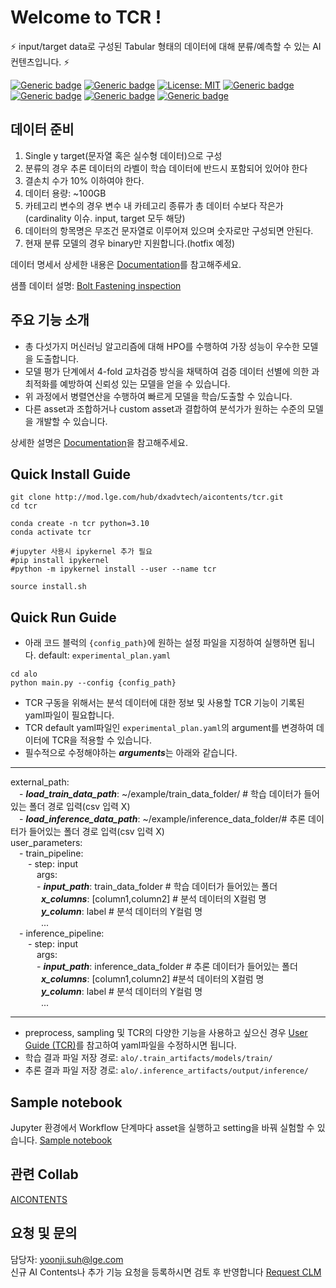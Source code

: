 # Welcome to TCR !

⚡ input/target data로 구성된 Tabular 형태의 데이터에 대해 분류/예측할 수 있는 AI 컨텐츠입니다. ⚡

[![Generic badge](https://img.shields.io/badge/release-v1.0.0-green.svg?style=for-the-badge)](http://링크)
[![Generic badge](https://img.shields.io/badge/last_update-2023.10.16-002E5F?style=for-the-badge)]()
[![License: MIT](https://img.shields.io/badge/License-MIT-yellow.svg?style=for-the-badge)](https://opensource.org/licenses/MIT)
[![Generic badge](https://img.shields.io/badge/python-3.10.12-purple.svg?style=for-the-badge&logo=python&logoColor=white)](https://www.python.org/)
[![Generic badge](https://img.shields.io/badge/dependencies-up_to_date-green.svg?style=for-the-badge&logo=python&logoColor=white)](requirement링크)
[![Generic badge](https://img.shields.io/badge/collab-blue.svg?style=for-the-badge)](http://collab.lge.com/main/display/AICONTENTS)
[![Generic badge](https://img.shields.io/badge/request_clm-green.svg?style=for-the-badge)](http://collab.lge.com/main/pages/viewpage.action?pageId=2157128981)


## 데이터 준비
1. Single y target(문자열 혹은 실수형 데이터)으로 구성
2. 분류의 경우 추론 데이터의 라벨이 학습 데이터에 반드시 포함되어 있어야 한다
3. 결손치 수가 10% 이하여야 한다.	
4. 데이터 용량:	~100GB
5. 카테고리 변수의 경우 변수 내 카테고리 종류가 총 데이터 수보다 작은가(cardinality 이슈. input, target 모두 해당)	
6. 데이터의 항목명은 무조건 문자열로 이루어져 있으며 숫자로만 구성되면 안된다.	
7. 현재 분류 모델의 경우 binary만 지원합니다.(hotfix 예정)

데이터 명세서 상세한 내용은 [Documentation](http://collab.lge.com/main/pages/viewpage.action?pageId=2082913519)를 참고해주세요.

샘플 데이터 설명: [Bolt Fastening inspection](http://collab.lge.com/main/pages/viewpage.action?pageId=1965439195&src=sidebar)
 


## 주요 기능 소개
- 총 다섯가지 머신러닝 알고리즘에 대해 HPO를 수행하여 가장 성능이 우수한 모델을 도출합니다.
- 모델 평가 단계에서 4-fold 교차검증 방식을 채택하여 검증 데이터 선별에 의한 과최적화를 예방하여 신뢰성 있는 모델을 얻을 수 있습니다.
- 위 과정에서 병렬연산을 수행하여 빠르게 모델을 학습/도출할 수 있습니다.
- 다른 asset과 조합하거나 custom asset과 결합하여 분석가가 원하는 수준의 모델을 개발할 수 있습니다.

상세한 설명은 [Documentation](http://collab.lge.com/main/pages/viewpage.action?pageId=2008478373)을 참고해주세요. 

## Quick Install Guide


```
git clone http://mod.lge.com/hub/dxadvtech/aicontents/tcr.git 
cd tcr 

conda create -n tcr python=3.10
conda activate tcr 

#jupyter 사용시 ipykernel 추가 필요
#pip install ipykernel
#python -m ipykernel install --user --name tcr 

source install.sh

```

## Quick Run Guide
- 아래 코드 블럭의 `{config_path}`에 원하는 설정 파일을 지정하여 실행하면 됩니다. default: `experimental_plan.yaml`
```
cd alo
python main.py --config {config_path}
```
- TCR 구동을 위해서는 분석 데이터에 대한 정보 및 사용할 TCR 기능이 기록된 yaml파일이 필요합니다.  
- TCR default yaml파일인 `experimental_plan.yaml`의 argument를 변경하여 데이터에 TCR을 적용할 수 있습니다.
- 필수적으로 수정해야하는 ***arguments***는 아래와 같습니다. 
***
external_path:  
&emsp;- ***load_train_data_path***: ~/example/train_data_folder/ # 학습 데이터가 들어있는 폴더 경로 입력(csv 입력 X)  
&emsp;- ***load_inference_data_path***: ~/example/inference_data_folder/# 추론 데이터가 들어있는 폴더 경로 입력(csv 입력 X)  
user_parameters:  
&emsp;- train_pipeline:  
&emsp;&emsp;- step: input  
&emsp;&emsp;&emsp;args:  
&emsp;&emsp;&emsp;- ***input_path***: train_data_folder # 학습 데이터가 들어있는 폴더  
&emsp;&emsp;&emsp;&ensp;***x_columns***: [column1,column2] # 분석 데이터의 X컬럼 명  
&emsp;&emsp;&emsp;&ensp;***y_column***: label # 분석 데이터의 Y컬럼 명  
&emsp;&emsp;&emsp;&ensp;...  
&emsp;- inference_pipeline:  
&emsp;&emsp;- step: input  
&emsp;&emsp;&emsp;args:   
&emsp;&emsp;&emsp;- ***input_path***: inference_data_folder # 추론 데이터가 들어있는 폴더  
&emsp;&emsp;&emsp;&ensp;***x_columns***: [column1,column2] #분석 데이터의 X컬럼 명  
&emsp;&emsp;&emsp;&ensp;***y_column***: label # 분석 데이터의 Y컬럼 명  
&emsp;&emsp;&emsp;&ensp;...  
***
- preprocess, sampling 및 TCR의 다양한 기능을 사용하고 싶으신 경우 [User Guide (TCR)](http://collab.lge.com/main/pages/viewpage.action?pageId=2184973450)를 참고하여 yaml파일을 수정하시면 됩니다. 
- 학습 결과 파일 저장 경로: `alo/.train_artifacts/models/train/`
- 추론 결과 파일 저장 경로: `alo/.inference_artifacts/output/inference/`



## Sample notebook
Jupyter 환경에서 Workflow 단계마다 asset을 실행하고 setting을 바꿔 실험할 수 있습니다. [Sample notebook](http://mod.lge.com/hub/dxadvtech/aicontents/tcr/-/blob/main/TCR_asset_run_template.ipynb)

## 관련 Collab
[AICONTENTS](http://collab.lge.com/main/display/AICONTENTS)

## 요청 및 문의
담당자: yoonji.suh@lge.com  
신규 AI Contents나 추가 기능 요청을 등록하시면 검토 후 반영합니다  [Request CLM](http:/링크)


